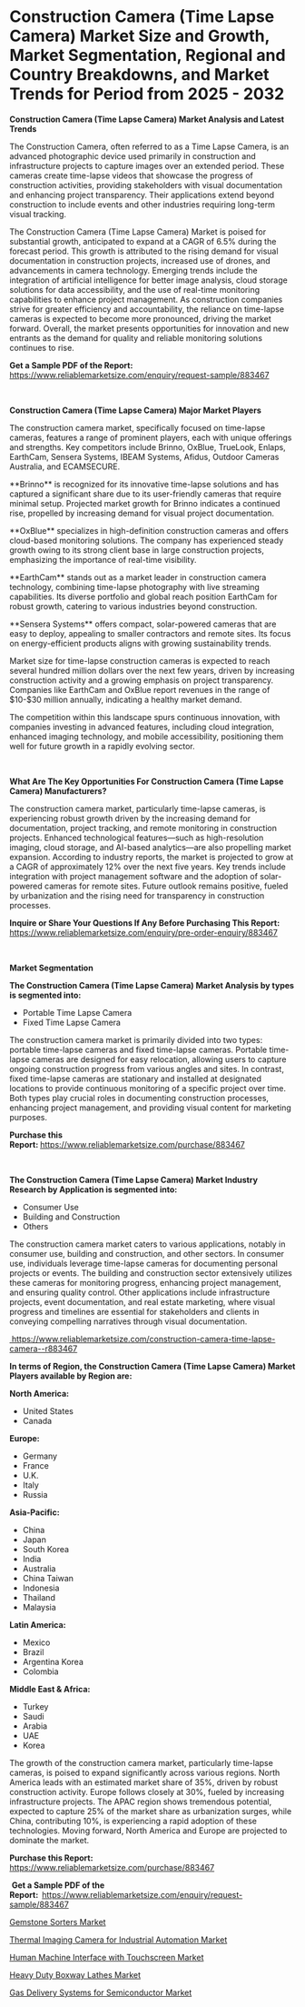 <p><h1>Construction Camera (Time Lapse Camera) Market Size and Growth, Market Segmentation, Regional and Country Breakdowns, and Market Trends for Period from 2025 -  2032</h1></p><p><strong>Construction Camera (Time Lapse Camera) Market Analysis and Latest Trends</strong></p>
<p><p>The Construction Camera, often referred to as a Time Lapse Camera, is an advanced photographic device used primarily in construction and infrastructure projects to capture images over an extended period. These cameras create time-lapse videos that showcase the progress of construction activities, providing stakeholders with visual documentation and enhancing project transparency. Their applications extend beyond construction to include events and other industries requiring long-term visual tracking.</p><p>The Construction Camera (Time Lapse Camera) Market is poised for substantial growth, anticipated to expand at a CAGR of 6.5% during the forecast period. This growth is attributed to the rising demand for visual documentation in construction projects, increased use of drones, and advancements in camera technology. Emerging trends include the integration of artificial intelligence for better image analysis, cloud storage solutions for data accessibility, and the use of real-time monitoring capabilities to enhance project management. As construction companies strive for greater efficiency and accountability, the reliance on time-lapse cameras is expected to become more pronounced, driving the market forward. Overall, the market presents opportunities for innovation and new entrants as the demand for quality and reliable monitoring solutions continues to rise.</p></p>
<p><strong>Get a Sample PDF of the Report:&nbsp;</strong> <a href="https://www.reliablemarketsize.com/enquiry/request-sample/883467?utm_campaign=973&utm_medium=2&utm_source=Github&utm_content=ia&utm_term=28022025&utm_id=construction-camera-time-lapse-camera">https://www.reliablemarketsize.com/enquiry/request-sample/883467</a></p>
<p>&nbsp;</p>
<p><strong>Construction Camera (Time Lapse Camera) Major Market Players</strong></p>
<p><p>The construction camera market, specifically focused on time-lapse cameras, features a range of prominent players, each with unique offerings and strengths. Key competitors include Brinno, OxBlue, TrueLook, Enlaps, EarthCam, Sensera Systems, IBEAM Systems, Afidus, Outdoor Cameras Australia, and ECAMSECURE.</p><p>**Brinno** is recognized for its innovative time-lapse solutions and has captured a significant share due to its user-friendly cameras that require minimal setup. Projected market growth for Brinno indicates a continued rise, propelled by increasing demand for visual project documentation.</p><p>**OxBlue** specializes in high-definition construction cameras and offers cloud-based monitoring solutions. The company has experienced steady growth owing to its strong client base in large construction projects, emphasizing the importance of real-time visibility.</p><p>**EarthCam** stands out as a market leader in construction camera technology, combining time-lapse photography with live streaming capabilities. Its diverse portfolio and global reach position EarthCam for robust growth, catering to various industries beyond construction.</p><p>**Sensera Systems** offers compact, solar-powered cameras that are easy to deploy, appealing to smaller contractors and remote sites. Its focus on energy-efficient products aligns with growing sustainability trends.</p><p>Market size for time-lapse construction cameras is expected to reach several hundred million dollars over the next few years, driven by increasing construction activity and a growing emphasis on project transparency. Companies like EarthCam and OxBlue report revenues in the range of $10-$30 million annually, indicating a healthy market demand.</p><p>The competition within this landscape spurs continuous innovation, with companies investing in advanced features, including cloud integration, enhanced imaging technology, and mobile accessibility, positioning them well for future growth in a rapidly evolving sector.</p></p>
<p>&nbsp;</p>
<p><strong>What Are The Key Opportunities For Construction Camera (Time Lapse Camera) Manufacturers?</strong></p>
<p><p>The construction camera market, particularly time-lapse cameras, is experiencing robust growth driven by the increasing demand for documentation, project tracking, and remote monitoring in construction projects. Enhanced technological features—such as high-resolution imaging, cloud storage, and AI-based analytics—are also propelling market expansion. According to industry reports, the market is projected to grow at a CAGR of approximately 12% over the next five years. Key trends include integration with project management software and the adoption of solar-powered cameras for remote sites. Future outlook remains positive, fueled by urbanization and the rising need for transparency in construction processes.</p></p>
<p><strong>Inquire or Share Your Questions If Any Before Purchasing This Report:</strong> <a href="https://www.reliablemarketsize.com/enquiry/pre-order-enquiry/883467?utm_campaign=973&utm_medium=2&utm_source=Github&utm_content=ia&utm_term=28022025&utm_id=construction-camera-time-lapse-camera">https://www.reliablemarketsize.com/enquiry/pre-order-enquiry/883467</a></p>
<p>&nbsp;</p>
<p><strong>Market Segmentation</strong></p>
<p><strong>The Construction Camera (Time Lapse Camera) Market Analysis by types is segmented into:</strong></p>
<p><ul><li>Portable Time Lapse Camera</li><li>Fixed Time Lapse Camera</li></ul></p>
<p><p>The construction camera market is primarily divided into two types: portable time-lapse cameras and fixed time-lapse cameras. Portable time-lapse cameras are designed for easy relocation, allowing users to capture ongoing construction progress from various angles and sites. In contrast, fixed time-lapse cameras are stationary and installed at designated locations to provide continuous monitoring of a specific project over time. Both types play crucial roles in documenting construction processes, enhancing project management, and providing visual content for marketing purposes.</p></p>
<p><strong>Purchase this Report:&nbsp;</strong><a href="https://www.reliablemarketsize.com/purchase/883467?utm_campaign=973&utm_medium=2&utm_source=Github&utm_content=ia&utm_term=28022025&utm_id=construction-camera-time-lapse-camera">https://www.reliablemarketsize.com/purchase/883467</a></p>
<p>&nbsp;</p>
<p><strong>The Construction Camera (Time Lapse Camera) Market Industry Research by Application is segmented into:</strong></p>
<p><ul><li>Consumer Use</li><li>Building and Construction</li><li>Others</li></ul></p>
<p><p>The construction camera market caters to various applications, notably in consumer use, building and construction, and other sectors. In consumer use, individuals leverage time-lapse cameras for documenting personal projects or events. The building and construction sector extensively utilizes these cameras for monitoring progress, enhancing project management, and ensuring quality control. Other applications include infrastructure projects, event documentation, and real estate marketing, where visual progress and timelines are essential for stakeholders and clients in conveying compelling narratives through visual documentation.</p></p>
<p><a href="https://www.reliablemarketsize.com/construction-camera-time-lapse-camera--r883467?utm_campaign=973&utm_medium=2&utm_source=Github&utm_content=ia&utm_term=28022025&utm_id=construction-camera-time-lapse-camera">&nbsp;https://www.reliablemarketsize.com/construction-camera-time-lapse-camera--r883467</a></p>
<p><strong>In terms of Region, the Construction Camera (Time Lapse Camera) Market Players available by Region are:</strong></p>
<p>
    <p> <strong> North America: </strong>
        <ul>
            <li>United States</li>
            <li>Canada</li>
        </ul>
        </p> 
    <p> <strong> Europe: </strong>
        <ul>
            <li>Germany</li>
            <li>France</li>
            <li>U.K.</li>
            <li>Italy</li>
            <li>Russia</li>
        </ul>
        </p> 
    <p> <strong> Asia-Pacific: </strong>
        <ul>
            <li>China</li>
            <li>Japan</li>
            <li>South Korea</li>
            <li>India</li>
            <li>Australia</li>
            <li>China Taiwan</li>
            <li>Indonesia</li>
            <li>Thailand</li>
            <li>Malaysia</li>
        </ul>
        </p> 
    <p> <strong> Latin America: </strong>
        <ul>
            <li>Mexico</li>
            <li>Brazil</li>
            <li>Argentina Korea</li>
            <li>Colombia</li>
        </ul>
        </p> 
    <p> <strong> Middle East & Africa: </strong>
        <ul>
            <li>Turkey</li>
            <li>Saudi</li>
            <li>Arabia</li>
            <li>UAE</li>
            <li>Korea</li>
        </ul>
    </p>
    </p>
<p><p>The growth of the construction camera market, particularly time-lapse cameras, is poised to expand significantly across various regions. North America leads with an estimated market share of 35%, driven by robust construction activity. Europe follows closely at 30%, fueled by increasing infrastructure projects. The APAC region shows tremendous potential, expected to capture 25% of the market share as urbanization surges, while China, contributing 10%, is experiencing a rapid adoption of these technologies. Moving forward, North America and Europe are projected to dominate the market.</p></p>
<p><strong>Purchase this Report: </strong><a href="https://www.reliablemarketsize.com/purchase/883467?utm_campaign=973&utm_medium=2&utm_source=Github&utm_content=ia&utm_term=28022025&utm_id=construction-camera-time-lapse-camera">https://www.reliablemarketsize.com/purchase/883467</a></p>
<p>&nbsp;<strong>Get a Sample PDF of the Report:&nbsp;&nbsp;</strong><a href="https://www.reliablemarketsize.com/enquiry/request-sample/883467?utm_campaign=973&utm_medium=2&utm_source=Github&utm_content=ia&utm_term=28022025&utm_id=construction-camera-time-lapse-camera">https://www.reliablemarketsize.com/enquiry/request-sample/883467</a></p>
<p><strong></strong></p>
<p><p><a href="https://github.com/ijffseandy/Market-Research-Report-List-1/blob/main/gemstone-sorters-market.md?utm_campaign=973&utm_medium=2&utm_source=Github&utm_content=ia&utm_term=28022025&utm_id=construction-camera-time-lapse-camera">Gemstone Sorters Market</a></p><p><a href="https://github.com/darusesrak/Market-Research-Report-List-1/blob/main/thermal-imaging-camera-for-industrial-automation-market.md?utm_campaign=973&utm_medium=2&utm_source=Github&utm_content=ia&utm_term=28022025&utm_id=construction-camera-time-lapse-camera">Thermal Imaging Camera for Industrial Automation Market</a></p><p><a href="https://github.com/sderolza/Market-Research-Report-List-1/blob/main/human-machine-interface-with-touchscreen-market.md?utm_campaign=973&utm_medium=2&utm_source=Github&utm_content=ia&utm_term=28022025&utm_id=construction-camera-time-lapse-camera">Human Machine Interface with Touchscreen Market</a></p><p><a href="https://github.com/daphnyvashdi/Market-Research-Report-List-1/blob/main/heavy-duty-boxway-lathes-market.md?utm_campaign=973&utm_medium=2&utm_source=Github&utm_content=ia&utm_term=28022025&utm_id=construction-camera-time-lapse-camera">Heavy Duty Boxway Lathes Market</a></p><p><a href="https://github.com/mupumafrhad/Market-Research-Report-List-1/blob/main/gas-delivery-systems-for-semiconductor-market.md?utm_campaign=973&utm_medium=2&utm_source=Github&utm_content=ia&utm_term=28022025&utm_id=construction-camera-time-lapse-camera">Gas Delivery Systems for Semiconductor Market</a></p></p>